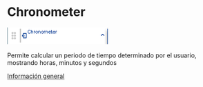 # Chronometer

![](../../../../.gitbook/assets/image%20%28431%29.png)

Permite calcular un periodo de tiempo determinado por el usuario, mostrando horas, minutos y segundos

[Información general](https://docs.apphive.io/reference/funciones/informacion-general-de-las-funciones)


